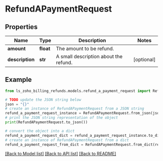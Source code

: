 # RefundAPaymentRequest


## Properties

Name | Type | Description | Notes
------------ | ------------- | ------------- | -------------
**amount** | **float** | The amount to be refund. | 
**description** | **str** | A small description about the refund. | [optional] 

## Example

```python
from ls_zoho_billing_refunds.models.refund_a_payment_request import RefundAPaymentRequest

# TODO update the JSON string below
json = "{}"
# create an instance of RefundAPaymentRequest from a JSON string
refund_a_payment_request_instance = RefundAPaymentRequest.from_json(json)
# print the JSON string representation of the object
print(RefundAPaymentRequest.to_json())

# convert the object into a dict
refund_a_payment_request_dict = refund_a_payment_request_instance.to_dict()
# create an instance of RefundAPaymentRequest from a dict
refund_a_payment_request_from_dict = RefundAPaymentRequest.from_dict(refund_a_payment_request_dict)
```
[[Back to Model list]](../README.md#documentation-for-models) [[Back to API list]](../README.md#documentation-for-api-endpoints) [[Back to README]](../README.md)


